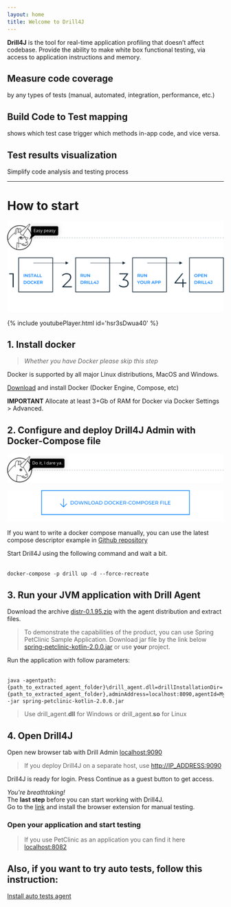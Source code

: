 ```yaml
---
layout: home
title: Welcome to Drill4J 
---
```

**Drill4J** is the tool for real-time application profiling that doesn’t affect codebase. Provide the ability to make white box functional testing, via access to application instructions and memory.

## Measure code coverage 
by any types of tests (manual, automated, integration, performance, etc.)​
## Build Code to Test mapping
shows which test case trigger which methods in-app code, and vice versa. ​
## Test results visualization
Simplify code analysis and testing process

***  

# How to start

![image](/assets/img/d4j_img_install_steps.png)

{% include youtubePlayer.html id='hsr3sDwua40' %}

## 1. Install docker 
> _Whether you have Docker please skip this step_

Docker is supported by all major Linux distributions, MacOS and Windows.

[Download](https://www.docker.com/community-edition) and install Docker (Docker Engine, Compose, etc) 


**IMPORTANT** Allocate at least 3+Gb of RAM for Docker via Docker Settings > Advanced. 

## 2. Configure and deploy Drill4J Admin with Docker-Compose file

![image](/assets/img/d4j_img_download_docker_1.png)
<p><a href="/assets/files/docker-compose.yml" download><img src="/assets/img/d4j_img_download_docker_2.png" alt="image" /></a></p>


If you want to write a docker compose manually, you can use the latest compose descriptor example in [Github repository](https://github.com/Drill4J/drill4j.github.io/blob/master/assets/files/docker-compose.yml)

Start Drill4J using the following command and wait a bit.
```console

docker-compose -p drill up -d --force-recreate

```

## 3. Run your JVM application with Drill Agent

Download the archive [distr-0.1.95.zip](https://github.com/Drill4J/drill4j.github.io/files/3411352/distr-0.1.95.zip) with the agent distribution
and extract files.

>To demonstrate the capabilities of the product, you can use Spring PetClinic Sample Application.
>Download jar file by the link below [spring-petclinic-kotlin-2.0.0.jar](/assets/files/spring-petclinic-kotlin-2.0.0.jar)
>or use **your** project.


Run the application with follow parameters:
```console

java -agentpath:{path_to_extracted_agent_folder}\drill_agent.dll=drillInstallationDir={path_to_extracted_agent_folder},adminAddress=localhost:8090,agentId=MyIncredibleAgent -jar spring-petclinic-kotlin-2.0.0.jar  

```
> Use drill_agent.**dll** for Windows or drill_agent.**so** for Linux

## 4. Open Drill4J
Open new browser tab with Drill Admin [localhost:9090](http://localhost:9090)
>If you deploy Drill4J on a separate host, use [http://IP_ADDRESS:9090](http://IP_ADDRESS:9090) 
 
Drill4J is ready for login. Press Continue as a guest button to get access.

_You're breathtaking!_  
The **last step** before you can start working with Drill4J.  
Go to the [link](https://chrome.google.com/webstore/detail/drill4j-browser-extension/lhlkfdlgddnmbhhlcopcliflikibeplm?hl=ru) and install the browser extension for manual testing.
  
### Open your application and start testing   
> If you use PetClinic as an application you can find it here [localhost:8082](http://localhost:8082)


## Also, if you want to try auto tests, follow this instruction:
[Install auto tests agent](/auto-tests-agent-guide/)


